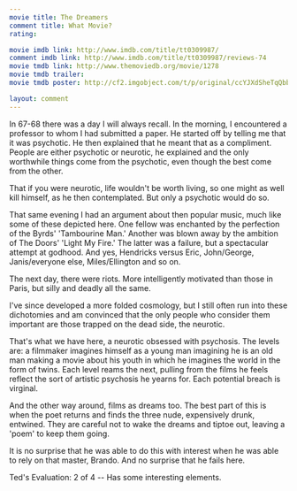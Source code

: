 ```yaml
---
movie title: The Dreamers
comment title: What Movie?
rating: 

movie imdb link: http://www.imdb.com/title/tt0309987/
comment imdb link: http://www.imdb.com/title/tt0309987/reviews-74
movie tmdb link: http://www.themoviedb.org/movie/1278
movie tmdb trailer: 
movie tmdb poster: http://cf2.imgobject.com/t/p/original/ccYJXdSheTqQbb64rsfHuiXBsSe.jpg

layout: comment
---
```


In 67-68 there was a day I will always recall. In the morning, I encountered a professor to whom I had submitted a paper. He started off by telling me that it was psychotic. He then explained that he meant that as a compliment. People are either psychotic or neurotic, he explained and the only worthwhile things come from the psychotic, even though the best come from the other.

That if you were neurotic, life wouldn't be worth living, so one might as well kill himself, as he then contemplated. But only a psychotic would do so.

That same evening I had an argument about then popular music, much like some of these depicted here. One fellow was enchanted by the perfection of the Byrds' 'Tambourine Man.' Another was blown away by the ambition of The Doors' 'Light My Fire.' The latter was a failure, but a spectacular attempt at godhood. And yes, Hendricks versus Eric, John/George, Janis/everyone else, Miles/Ellington and so on.

The next day, there were riots. More intelligently motivated than those in Paris, but silly and deadly all the same. 

I've since developed a more folded cosmology, but I still often run into these dichotomies and am convinced that the only people who consider them important are those trapped on the dead side, the neurotic.

That's what we have here, a neurotic obsessed with psychosis. The levels are: a filmmaker imagines himself as a young man imagining he is an old man making a movie about his youth in which he imagines the world in the form of twins. Each level reams the next, pulling from the films he feels reflect the sort of artistic psychosis he yearns for. Each potential breach is virginal.

And the other way around, films as dreams too. The best part of this is when the poet returns and finds the three nude, expensively drunk, entwined. They are careful not to wake the dreams and tiptoe out, leaving a 'poem' to keep them going.

It is no surprise that he was able to do this with interest when he was able to rely on that master, Brando. And no surprise that he fails here.

Ted's Evaluation: 2 of 4 -- Has some interesting elements.
